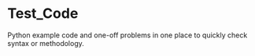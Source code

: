 # Test_Code

Python example code and one-off problems in one place to quickly check syntax or methodology.
